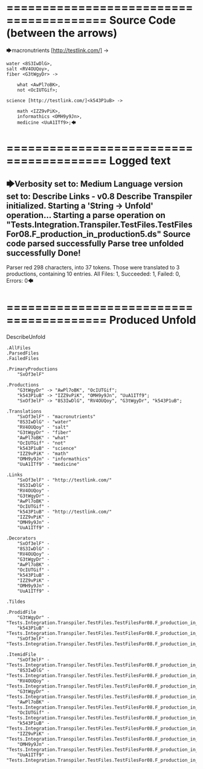 ========================================
Source Code (between the arrows)
========================================

🡆macronutrients [http://testlink.com/]<SxOf3elF> ->

	water <8S3IwDlG>,
    salt <RV4OUQoy>,
    fiber <G3tWgyDr> ->

        what <AwPl7oBK>,
        not <OcIUTGif>;
	
	science [http://testlink.com/]<k543P1uB> ->
		
		math <IZZ9vPiK>,
		informathics <OMH9y9Jn>,
		medicine <UuA1ITf9>;🡄

========================================
Logged text
========================================

🡆Verbosity set to: Medium
Language version set to: Describe Links - v0.8
Describe Transpiler initialized.
Starting a 'String -> Unfold' operation...
Starting a parse operation on "Tests.Integration.Transpiler.TestFiles.TestFilesFor08.F_production_in_production5.ds"
Source code parsed successfully
Parse tree unfolded successfully
Done!
------------------------
Parser red 298 characters, into 37 tokens.
Those were translated to 3 productions, containing 10 entries.
All Files: 1, Succeeded: 1, Failed: 0, Errors: 0🡄

========================================
Produced Unfold
========================================

DescribeUnfold

    .AllFiles
    .ParsedFiles
    .FailedFiles

    .PrimaryProductions
        "SxOf3elF" 

    .Productions
        "G3tWgyDr" -> "AwPl7oBK", "OcIUTGif";
        "k543P1uB" -> "IZZ9vPiK", "OMH9y9Jn", "UuA1ITf9";
        "SxOf3elF" -> "8S3IwDlG", "RV4OUQoy", "G3tWgyDr", "k543P1uB";

    .Translations
        "SxOf3elF" - "macronutrients"
        "8S3IwDlG" - "water"
        "RV4OUQoy" - "salt"
        "G3tWgyDr" - "fiber"
        "AwPl7oBK" - "what"
        "OcIUTGif" - "not"
        "k543P1uB" - "science"
        "IZZ9vPiK" - "math"
        "OMH9y9Jn" - "informathics"
        "UuA1ITf9" - "medicine"

    .Links
        "SxOf3elF" - "http://testlink.com/"
        "8S3IwDlG" - 
        "RV4OUQoy" - 
        "G3tWgyDr" - 
        "AwPl7oBK" - 
        "OcIUTGif" - 
        "k543P1uB" - "http://testlink.com/"
        "IZZ9vPiK" - 
        "OMH9y9Jn" - 
        "UuA1ITf9" - 

    .Decorators
        "SxOf3elF" - 
        "8S3IwDlG" - 
        "RV4OUQoy" - 
        "G3tWgyDr" - 
        "AwPl7oBK" - 
        "OcIUTGif" - 
        "k543P1uB" - 
        "IZZ9vPiK" - 
        "OMH9y9Jn" - 
        "UuA1ITf9" - 

    .Tildes

    .ProdidFile
        "G3tWgyDr" - "Tests.Integration.Transpiler.TestFiles.TestFilesFor08.F_production_in_production5.ds"
        "k543P1uB" - "Tests.Integration.Transpiler.TestFiles.TestFilesFor08.F_production_in_production5.ds"
        "SxOf3elF" - "Tests.Integration.Transpiler.TestFiles.TestFilesFor08.F_production_in_production5.ds"

    .ItemidFile
        "SxOf3elF" - "Tests.Integration.Transpiler.TestFiles.TestFilesFor08.F_production_in_production5.ds"
        "8S3IwDlG" - "Tests.Integration.Transpiler.TestFiles.TestFilesFor08.F_production_in_production5.ds"
        "RV4OUQoy" - "Tests.Integration.Transpiler.TestFiles.TestFilesFor08.F_production_in_production5.ds"
        "G3tWgyDr" - "Tests.Integration.Transpiler.TestFiles.TestFilesFor08.F_production_in_production5.ds"
        "AwPl7oBK" - "Tests.Integration.Transpiler.TestFiles.TestFilesFor08.F_production_in_production5.ds"
        "OcIUTGif" - "Tests.Integration.Transpiler.TestFiles.TestFilesFor08.F_production_in_production5.ds"
        "k543P1uB" - "Tests.Integration.Transpiler.TestFiles.TestFilesFor08.F_production_in_production5.ds"
        "IZZ9vPiK" - "Tests.Integration.Transpiler.TestFiles.TestFilesFor08.F_production_in_production5.ds"
        "OMH9y9Jn" - "Tests.Integration.Transpiler.TestFiles.TestFilesFor08.F_production_in_production5.ds"
        "UuA1ITf9" - "Tests.Integration.Transpiler.TestFiles.TestFilesFor08.F_production_in_production5.ds"

